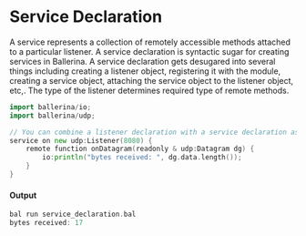 # Service Declaration

 A service represents a collection of remotely accessible methods attached to a particular listener.
 A service declaration is syntactic sugar for creating services in Ballerina. 
 A service declaration gets desugared into several things including creating a listener object,
 registering it with the module, creating a service object, attaching the service object to the listener object, etc,.
 The type of the listener determines required type of remote methods.

```go
import ballerina/io;
import ballerina/udp;

// You can combine a listener declaration with a service declaration as shown in this example.
service on new udp:Listener(8080) {
    remote function onDatagram(readonly & udp:Datagram dg) {
        io:println("bytes received: ", dg.data.length());
    }
}
```

#### Output

```go
bal run service_declaration.bal
bytes received: 17
```